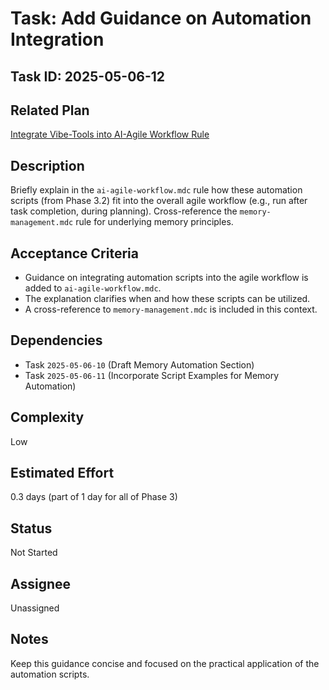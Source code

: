 # Task: Add Guidance on Automation Integration

## Task ID: 2025-05-06-12

## Related Plan

[Integrate Vibe-Tools into AI-Agile Workflow Rule](mdc:docs/plans/vibe-tools-integration-plan.md)

## Description

Briefly explain in the `ai-agile-workflow.mdc` rule how these automation scripts (from Phase 3.2) fit into the overall agile workflow (e.g., run after task completion, during planning). Cross-reference the `memory-management.mdc` rule for underlying memory principles.

## Acceptance Criteria

- Guidance on integrating automation scripts into the agile workflow is added to `ai-agile-workflow.mdc`.
- The explanation clarifies when and how these scripts can be utilized.
- A cross-reference to `memory-management.mdc` is included in this context.

## Dependencies

- Task `2025-05-06-10` (Draft Memory Automation Section)
- Task `2025-05-06-11` (Incorporate Script Examples for Memory Automation)

## Complexity

Low

## Estimated Effort

0.3 days (part of 1 day for all of Phase 3)

## Status

Not Started

## Assignee

Unassigned

## Notes

Keep this guidance concise and focused on the practical application of the automation scripts.
